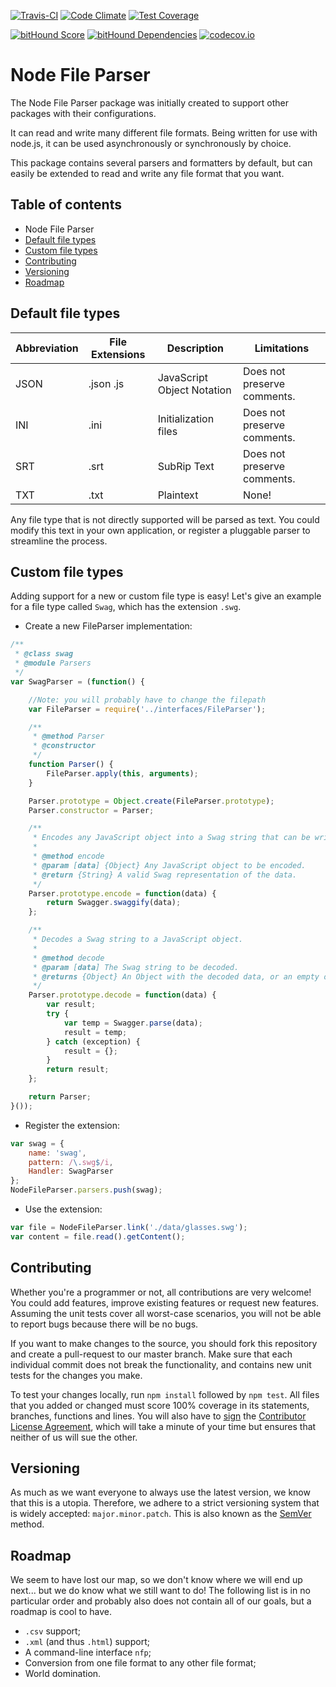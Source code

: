 [![Travis-CI](https://travis-ci.org/Skelware/node-file-parser.svg?branch=master)](https://travis-ci.org/Skelware/node-file-parser) [![Code Climate](https://codeclimate.com/github/Skelware/node-file-parser/badges/gpa.svg)](https://codeclimate.com/github/Skelware/node-file-parser/issues) [![Test Coverage](https://codeclimate.com/github/Skelware/node-file-parser/badges/coverage.svg)](https://codeclimate.com/github/Skelware/node-file-parser/coverage)

[![bitHound Score](https://www.bithound.io/github/Skelware/node-file-parser/badges/score.svg)](https://www.bithound.io/github/Skelware/node-file-parser) [![bitHound Dependencies](https://www.bithound.io/github/Skelware/node-file-parser/badges/dependencies.svg)](https://www.bithound.io/github/Skelware/node-file-parser/master/dependencies/npm) [![codecov.io](https://codecov.io/github/Skelware/node-file-parser/coverage.svg?branch=master)](https://codecov.io/github/Skelware/node-file-parser?branch=master)

# Node File Parser

The Node File Parser package was initially created to support other packages with their configurations.

It can read and write many different file formats. Being written for use with node.js, it can be used asynchronously or synchronously by choice.

This package contains several parsers and formatters by default, but can easily be extended to read and write any file format that you want.

## Table of contents
* Node File Parser
 * [Default file types](#default-file-types)
 * [Custom file types](#custom-file-types)
 * [Contributing](#contributing)
 * [Versioning](#versioning)
 * [Roadmap](#roadmap)

## Default file types
Abbreviation | File Extensions | Description | Limitations
--- | --- | --- | ---
JSON | .json .js| JavaScript Object Notation | Does not preserve comments.
INI | .ini | Initialization files | Does not preserve comments.
SRT | .srt | SubRip Text | Does not preserve comments.
TXT | .txt | Plaintext | None!

Any file type that is not directly supported will be parsed as text. You could modify this text in your own application, or register a pluggable parser to streamline the process.

## Custom file types
Adding support for a new or custom file type is easy! Let's give an example for a file type called `Swag`, which has the extension `.swg`.

* Create a new FileParser implementation:
```javascript
/**
 * @class swag
 * @module Parsers
 */
var SwagParser = (function() {

    //Note: you will probably have to change the filepath
    var FileParser = require('../interfaces/FileParser');

    /**
     * @method Parser
     * @constructor
     */
    function Parser() {
        FileParser.apply(this, arguments);
    }

    Parser.prototype = Object.create(FileParser.prototype);
    Parser.constructor = Parser;

    /**
     * Encodes any JavaScript object into a Swag string that can be written to a file.
     *
     * @method encode
     * @param [data] {Object} Any JavaScript object to be encoded.
     * @return {String} A valid Swag representation of the data.
     */
    Parser.prototype.encode = function(data) {
        return Swagger.swaggify(data);
    };

    /**
     * Decodes a Swag string to a JavaScript object.
     *
     * @method decode
     * @param [data] The Swag string to be decoded.
     * @returns {Object} An Object with the decoded data, or an empty object if something went wrong.
     */
    Parser.prototype.decode = function(data) {
        var result;
        try {
            var temp = Swagger.parse(data);
            result = temp;
        } catch (exception) {
            result = {};
        }
        return result;
    };

    return Parser;
}());
```

* Register the extension:
```javascript
var swag = {
    name: 'swag',
    pattern: /\.swg$/i,
    Handler: SwagParser
};
NodeFileParser.parsers.push(swag);
```

* Use the extension:
```javascript
var file = NodeFileParser.link('./data/glasses.swg');
var content = file.read().getContent();
```

## Contributing
Whether you're a programmer or not, all contributions are very welcome! You could add features, improve existing features or request new features. Assuming the unit tests cover all worst-case scenarios, you will not be able to report bugs because there will be no bugs.

If you want to make changes to the source, you should fork this repository and create a pull-request to our master branch. Make sure that each individual commit does not break the functionality, and contains new unit tests for the changes you make.

To test your changes locally, run `npm install` followed by `npm test`. All files that you added or changed must score 100% coverage in its statements, branches, functions and lines. You will also have to [sign](https://www.clahub.com/agreements/Skelware/node-file-parser) the [Contributor License Agreement](https://www.clahub.com/pages/why_cla), which will take a minute of your time but ensures that neither of us will sue the other.

## Versioning
As much as we want everyone to always use the latest version, we know that this is a utopia. Therefore, we adhere to a strict versioning system that is widely accepted: `major.minor.patch`. This is also known as the [SemVer](http://semver.org/spec/v2.0.0.html) method.

## Roadmap
We seem to have lost our map, so we don't know where we will end up next... but we do know what we still want to do! The following list is in no particular order and probably also does not contain all of our goals, but a roadmap is cool to have.
* `.csv` support;
* `.xml` (and thus `.html`) support;
* A command-line interface `nfp`;
* Conversion from one file format to any other file format;
* World domination.
